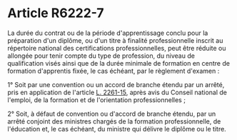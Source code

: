 # Article R6222-7

La durée du contrat ou de la période d'apprentissage conclu pour la préparation d'un diplôme, ou d'un titre à finalité professionnelle inscrit au répertoire national des certifications professionnelles, peut être réduite ou allongée pour tenir compte du type de profession, du niveau de qualification visés ainsi que de la durée minimale de formation en centre de formation d'apprentis fixée, le cas échéant, par le règlement d'examen : 

  
1° Soit par une convention ou un accord de branche étendu par un arrêté, pris en application de l'article [L. 2261-15][1], après avis du Conseil national de l'emploi, de la formation et de l'orientation professionnelles ; 

  
2° Soit, à défaut de convention ou d'accord de branche étendu, par un arrêté conjoint des ministres chargés de la formation professionnelle, de l'éducation et, le cas échéant, du ministre qui délivre le diplôme ou le titre.

 [1]: /affichCodeArticle.do?cidTexte=LEGITEXT000006072050&idArticle=LEGIARTI000006901793&dateTexte=&categorieLien=cid